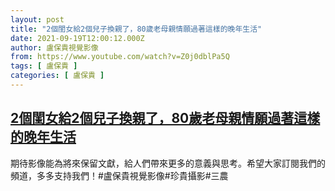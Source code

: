 ```yaml
---
layout: post
title: "2個閨女給2個兒子換親了，80歲老母親情願過著這樣的晚年生活"
date: 2021-09-19T12:00:12.000Z
author: 盧保貴視覺影像
from: https://www.youtube.com/watch?v=Z0j0dblPa5Q
tags: [ 盧保貴 ]
categories: [ 盧保貴 ]
---
```

<!--1632052812000-->
[2個閨女給2個兒子換親了，80歲老母親情願過著這樣的晚年生活](https://www.youtube.com/watch?v=Z0j0dblPa5Q)
------

<div>
期待影像能為將來保留文獻，給人們帶來更多的意義與思考。希望大家訂閱我們的頻道，多多支持我們！#盧保貴視覺影像#珍貴攝影#三農
</div>
